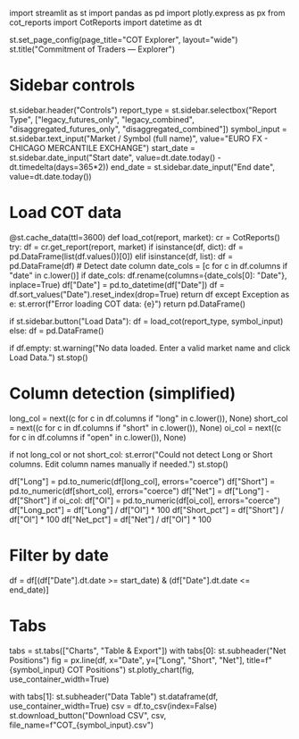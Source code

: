 import streamlit as st
import pandas as pd
import plotly.express as px
from cot_reports import CotReports
import datetime as dt

st.set_page_config(page_title="COT Explorer", layout="wide")
st.title("Commitment of Traders — Explorer")

# Sidebar controls
st.sidebar.header("Controls")
report_type = st.sidebar.selectbox("Report Type", 
                                   ["legacy_futures_only", "legacy_combined", 
                                    "disaggregated_futures_only", "disaggregated_combined"])
symbol_input = st.sidebar.text_input("Market / Symbol (full name)", 
                                     value="EURO FX - CHICAGO MERCANTILE EXCHANGE")
start_date = st.sidebar.date_input("Start date", value=dt.date.today() - dt.timedelta(days=365*2))
end_date = st.sidebar.date_input("End date", value=dt.date.today())

# Load COT data
@st.cache_data(ttl=3600)
def load_cot(report, market):
    cr = CotReports()
    try:
        df = cr.get_report(report, market)
        if isinstance(df, dict):
            df = pd.DataFrame(list(df.values())[0])
        elif isinstance(df, list):
            df = pd.DataFrame(df)
        # Detect date column
        date_cols = [c for c in df.columns if "date" in c.lower()]
        if date_cols:
            df.rename(columns={date_cols[0]: "Date"}, inplace=True)
            df["Date"] = pd.to_datetime(df["Date"])
            df = df.sort_values("Date").reset_index(drop=True)
        return df
    except Exception as e:
        st.error(f"Error loading COT data: {e}")
        return pd.DataFrame()

if st.sidebar.button("Load Data"):
    df = load_cot(report_type, symbol_input)
else:
    df = pd.DataFrame()

if df.empty:
    st.warning("No data loaded. Enter a valid market name and click Load Data.")
    st.stop()

# Column detection (simplified)
long_col = next((c for c in df.columns if "long" in c.lower()), None)
short_col = next((c for c in df.columns if "short" in c.lower()), None)
oi_col = next((c for c in df.columns if "open" in c.lower()), None)

if not long_col or not short_col:
    st.error("Could not detect Long or Short columns. Edit column names manually if needed.")
    st.stop()

df["Long"] = pd.to_numeric(df[long_col], errors="coerce")
df["Short"] = pd.to_numeric(df[short_col], errors="coerce")
df["Net"] = df["Long"] - df["Short"]
if oi_col:
    df["OI"] = pd.to_numeric(df[oi_col], errors="coerce")
    df["Long_pct"] = df["Long"] / df["OI"] * 100
    df["Short_pct"] = df["Short"] / df["OI"] * 100
    df["Net_pct"] = df["Net"] / df["OI"] * 100

# Filter by date
df = df[(df["Date"].dt.date >= start_date) & (df["Date"].dt.date <= end_date)]

# Tabs
tabs = st.tabs(["Charts", "Table & Export"])
with tabs[0]:
    st.subheader("Net Positions")
    fig = px.line(df, x="Date", y=["Long", "Short", "Net"], title=f"{symbol_input} COT Positions")
    st.plotly_chart(fig, use_container_width=True)

with tabs[1]:
    st.subheader("Data Table")
    st.dataframe(df, use_container_width=True)
    csv = df.to_csv(index=False)
    st.download_button("Download CSV", csv, file_name=f"COT_{symbol_input}.csv")
